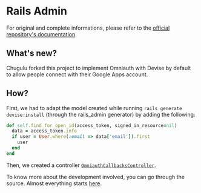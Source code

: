 # Rails Admin

For original and complete informations, please refer to the [official repository's documentation](https://github.com/sferik/rails_admin).

## What's new?

Chugulu forked this project to implement Omniauth with Devise by default to allow people connect with their Google Apps account.

## How?

First, we had to adapt the model created while running `rails generate devise:install` (through the rails_admin generator) by adding the following:

```ruby
def self.find_for_open_id(access_token, signed_in_resource=nil)
  data = access_token.info
  if user = User.where(:email => data['email']).first
    user
  end
end
```

Then, we created a controller [`OmniauthCallbacksController`](https://github.com/ChuguluGames/rails_admin/tree/master/lib/generators/rails_admin/templates/controllers).

To know more about the development involved, you can go through the source. Almost everything starts [here](https://github.com/ChuguluGames/rails_admin/blob/master/lib/generators/rails_admin/install_generator.rb#L84).
